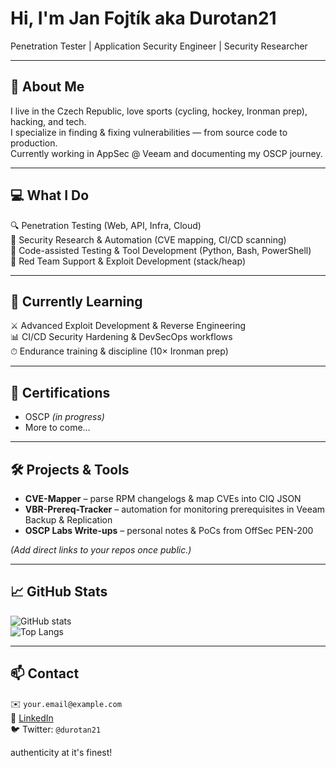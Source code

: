 # Hi, I'm Jan Fojtík aka Durotan21  
Penetration Tester | Application Security Engineer | Security Researcher  

---

## 👋 About Me  
I live in the Czech Republic, love sports (cycling, hockey, Ironman prep), hacking, and tech.  
I specialize in finding & fixing vulnerabilities — from source code to production.  
Currently working in AppSec @ Veeam and documenting my OSCP journey.  

---

## 💻 What I Do  
🔍 Penetration Testing (Web, API, Infra, Cloud)  
🧠 Security Research & Automation (CVE mapping, CI/CD scanning)  
🔧 Code-assisted Testing & Tool Development (Python, Bash, PowerShell)  
🧪 Red Team Support & Exploit Development (stack/heap)  

---

## 🌱 Currently Learning  
⚔️ Advanced Exploit Development & Reverse Engineering  
📊 CI/CD Security Hardening & DevSecOps workflows  
⏱ Endurance training & discipline (10× Ironman prep)  

---

## 📜 Certifications  
- OSCP *(in progress)*  
- More to come…  

---

## 🛠️ Projects & Tools  
- **CVE-Mapper** – parse RPM changelogs & map CVEs into CIQ JSON  
- **VBR-Prereq-Tracker** – automation for monitoring prerequisites in Veeam Backup & Replication  
- **OSCP Labs Write-ups** – personal notes & PoCs from OffSec PEN-200  

*(Add direct links to your repos once public.)*  

---

## 📈 GitHub Stats  
![GitHub stats](https://github-readme-stats.vercel.app/api?username=JanFojtik21&show_icons=true&theme=tokyonight)  
![Top Langs](https://github-readme-stats.vercel.app/api/top-langs/?username=JanFojtik21&layout=compact&theme=tokyonight)  

---

## 📫 Contact  
✉️ `your.email@example.com`  
💼 [LinkedIn](https://www.linkedin.com/in/yourprofile)  
🐦 Twitter: `@durotan21`  


authenticity at it's finest!

